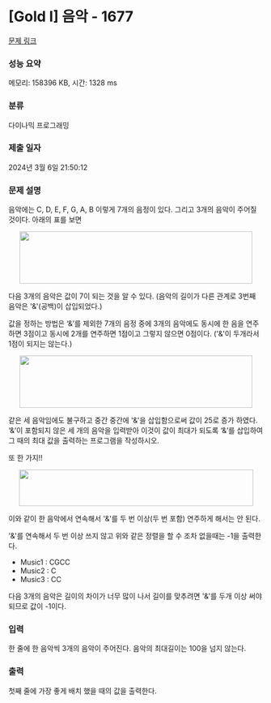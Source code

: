 # [Gold I] 음악 - 1677 

[문제 링크](https://www.acmicpc.net/problem/1677) 

### 성능 요약

메모리: 158396 KB, 시간: 1328 ms

### 분류

다이나믹 프로그래밍

### 제출 일자

2024년 3월 6일 21:50:12

### 문제 설명

<p>음악에는 C, D, E, F, G, A, B 이렇게 7개의 음정이 있다. 그리고 3개의 음악이 주어질 것이다. 아래의 표를 보면</p>

<p style="text-align: center;"><img alt="" src="https://upload.acmicpc.net/a37b2415-b975-4dd2-9d50-b5103dab5529/-/preview/" style="width: 460px; height: 103px;"></p>

<p>다음 3개의 음악은 값이 7이 되는 것을 알 수 있다. (음악의 길이가 다른 관계로 3번째 음악은 '&'(공백)이 삽입되었다.)</p>

<p>값을 정하는 방법은 ‘&’를 제외한 7개의 음정 중에 3개의 음악에도 동시에 한 음을 연주하면 3점이고 동시에 2개를 연주하면 1점이고 그렇지 않으면 0점이다. ('&'이 두개라서 1점이 되지는 않는다.)</p>

<p style="text-align: center;"><img alt="" src="https://upload.acmicpc.net/1b69aabd-8ed1-4e7d-9586-ff3ae296f457/-/preview/" style="width: 460px; height: 103px;"></p>

<p>같은 세 음악임에도 불구하고 중간 중간에 '&'을 삽입함으로써 값이 25로 증가 하였다. ‘&’이 포함되지 않은 세 개의 음악을 입력받아 이것이 값이 최대가 되도록 ‘&’를 삽입하여 그 때의 최대 값을 출력하는 프로그램을 작성하시오.</p>

<p>또 한 가지!!</p>

<p style="text-align: center;"><img alt="" src="https://upload.acmicpc.net/b7f13d99-76b8-470d-b47c-685f923f2606/-/preview/" style="width: 463px; height: 72px;"></p>

<p>이와 같이 한 음악에서 연속해서 '&'를 두 번 이상(두 번 포함) 연주하게 해서는 안 된다.</p>

<p>'&'를 연속해서 두 번 이상 쓰지 않고 위와 같은 정렬을 할 수 조차 없을때는 -1을 출력한다.</p>

<ul>
	<li>Music1 : CGCC</li>
	<li>Music2 : C</li>
	<li>Music3 : CC</li>
</ul>

<p>다음 3개의 음악은 길이의 차이가 너무 많이 나서 길이를 맞추려면 '&'를 두개 이상 써야 되므로 값이 -1이다.</p>

### 입력 

 <p>한 줄에 한 음악씩 3개의 음악이 주어진다. 음악의 최대길이는 100을 넘지 않는다.</p>

### 출력 

 <p>첫째 줄에 가장 좋게 배치 했을 때의 값을 출력한다.</p>

